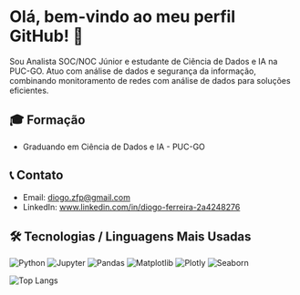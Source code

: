 # Olá, bem-vindo ao meu perfil GitHub! 👋

Sou Analista SOC/NOC Júnior e estudante de Ciência de Dados e IA na PUC-GO. Atuo com análise de dados e segurança da informação, combinando monitoramento de redes com análise de dados para soluções eficientes.

## 🎓 Formação
- Graduando em Ciência de Dados e IA - PUC-GO

## 📞 Contato
- Email: diogo.zfp@gmail.com  
- LinkedIn: www.linkedin.com/in/diogo-ferreira-2a4248276

## 🛠️ Tecnologias / Linguagens Mais Usadas
![Python](https://img.shields.io/badge/Python-3776AB?style=flat&logo=python&logoColor=white)
![Jupyter](https://img.shields.io/badge/Jupyter-F37626?style=flat&logo=jupyter&logoColor=white)
![Pandas](https://img.shields.io/badge/Pandas-150458?style=flat&logo=pandas&logoColor=white)
![Matplotlib](https://img.shields.io/badge/Matplotlib-11557c?style=flat&logo=python&logoColor=white)
![Plotly](https://img.shields.io/badge/Plotly-3F4F75?style=flat&logo=plotly&logoColor=white)
![Seaborn](https://img.shields.io/badge/Seaborn-7DB0BC?style=flat&logo=python&logoColor=white)

![Top Langs](https://github-readme-stats.vercel.app/api/top-langs/?username=diogoopereira&layout=compact&theme=dark)


